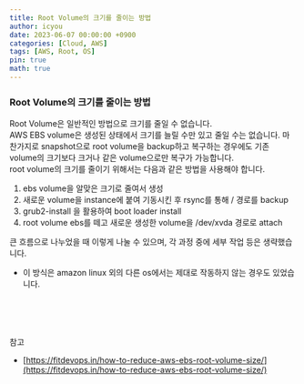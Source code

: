 ```yaml
---
title: Root Volume의 크기를 줄이는 방법
author: icyou
date: 2023-06-07 00:00:00 +0900
categories: [Cloud, AWS]
tags: [AWS, Root, OS]
pin: true
math: true
---
```


### Root Volume의 크기를 줄이는 방법
Root Volume은 일반적인 방법으로 크기를 줄일 수 없습니다.  
AWS EBS volume은 생성된 상태에서 크기를 늘릴 수만 있고 줄일 수는 없습니다. 마찬가지로 snapshot으로 root volume을 backup하고 복구하는 경우에도 기존 volume의 크기보다 크거나 같은 volume으로만 복구가 가능합니다.  
root volume의 크기를 줄이기 위해서는 다음과 같은 방법을 사용해야 합니다.

1. ebs volume을 알맞은 크기로 줄여서 생성
2. 새로운 volume을 instance에 붙여 기동시킨 후 rsync를 통해 / 경로를 backup
3. grub2-install 을 활용하여 boot loader install
4. root volume ebs를 떼고 새로운 생성한 volume을 /dev/xvda 경로로 attach

큰 흐름으로 나누었을 때 이렇게 나눌 수 있으며, 각 과정 중에 세부 작업 등은 생략했습니다.  

- 이 방식은 amazon linux 외의 다른 os에서는 제대로 작동하지 않는 경우도 있었습니다.


<br/><br/><br/><br/>
참고  
- [https://fitdevops.in/how-to-reduce-aws-ebs-root-volume-size/](https://fitdevops.in/how-to-reduce-aws-ebs-root-volume-size/)